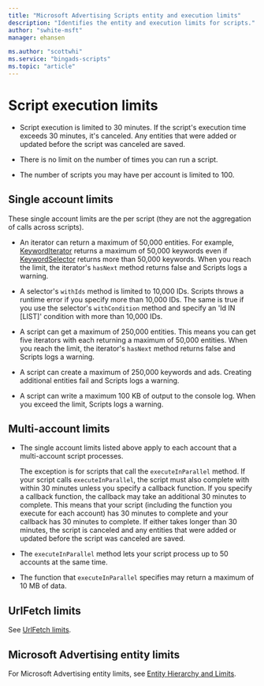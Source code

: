 ```yaml
---
title: "Microsoft Advertising Scripts entity and execution limits"
description: "Identifies the entity and execution limits for scripts."
author: "swhite-msft"
manager: ehansen

ms.author: "scottwhi"
ms.service: "bingads-scripts"
ms.topic: "article"
---
```


# Script execution limits

- Script execution is limited to 30 minutes. If the script's execution time exceeds 30 minutes, it's canceled. Any entities that were added or updated before the script was canceled are saved.  
  
- There is no limit on the number of times you can run a script.  
  
- The number of scripts you may have per account is limited to 100.


## Single account limits

These single account limits are the per script (they are not the aggregation of calls across scripts).

- An iterator can return a maximum of 50,000 entities. For example, [KeywordIterator](../reference/KeywordIterator.md) returns a maximum of 50,000 keywords even if [KeywordSelector](../reference/KeywordSelector.md) returns more than 50,000 keywords. When you reach the limit, the iterator's `hasNext` method returns false and Scripts logs a warning.  
  
- A selector's `withIds` method is limited to 10,000 IDs. Scripts throws a runtime error if you specify more than 10,000 IDs. The same is true if you use the selector's `withCondition` method and specify an 'Id IN [LIST]' condition with more than 10,000 IDs.  
  
- A script can get a maximum of 250,000 entities. This means you can get five iterators with each returning a maximum of 50,000 entities. When you reach the limit, the iterator's `hasNext` method returns false and Scripts logs a warning.  
  
- A script can create a maximum of 250,000 keywords and ads. Creating additional entities fail and Scripts logs a warning.  
  
- A script can write a maximum 100 KB of output to the console log. When you exceed the limit, Scripts logs a warning.


## Multi-account limits

- The single account limits listed above apply to each account that a multi-account script processes.  

  The exception is for scripts that call the `executeInParallel` method. If your script calls `executeInParallel`, the script must also complete with within 30 minutes unless you specify a callback function. If you specify a callback function, the callback may take an additional 30 minutes to complete. This means that your script (including the function you execute for each account) has 30 minutes to complete and your callback has 30 minutes to complete. If either takes longer than 30 minutes, the script is canceled and any entities that were added or updated before the script was canceled are saved.  

- The `executeInParallel` method lets your script process up to 50 accounts at the same time.  
    
- The function that `executeInParallel` specifies may return a maximum of 10 MB of data.


## UrlFetch limits

See [UrlFetch limits](urlfetch-limits.md).


## Microsoft Advertising entity limits

For Microsoft Advertising entity limits, see [Entity Hierarchy and Limits](/advertising/guides/entity-hierarchy-limits).

